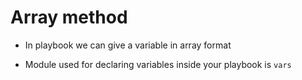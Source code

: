 # Array method

* In playbook we can give a variable in array format

* Module used for declaring variables inside your playbook is `vars`